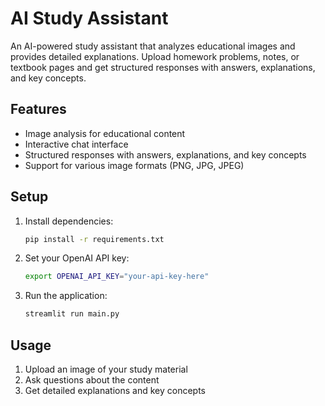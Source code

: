 # AI Study Assistant

An AI-powered study assistant that analyzes educational images and provides detailed explanations. Upload homework problems, notes, or textbook pages and get structured responses with answers, explanations, and key concepts.

## Features

- Image analysis for educational content
- Interactive chat interface
- Structured responses with answers, explanations, and key concepts
- Support for various image formats (PNG, JPG, JPEG)

## Setup

1. Install dependencies:
   ```bash
   pip install -r requirements.txt
   ```

2. Set your OpenAI API key:
   ```bash
   export OPENAI_API_KEY="your-api-key-here"
   ```

3. Run the application:
   ```bash
   streamlit run main.py
   ```

## Usage

1. Upload an image of your study material
2. Ask questions about the content
3. Get detailed explanations and key concepts